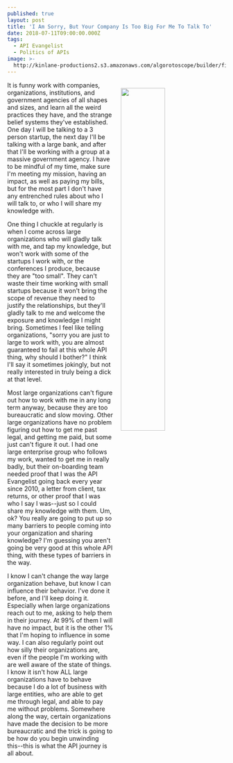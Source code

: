 ```yaml
---
published: true
layout: post
title: 'I Am Sorry, But Your Company Is Too Big For Me To Talk To'
date: 2018-07-11T09:00:00.000Z
tags:
  - API Evangelist
  - Politics of APIs
image: >-
  http://kinlane-productions2.s3.amazonaws.com/algorotoscope/builder/filtered/104_198_800_500_0_max_0_-5_-1.jpg
---
```

<p><img src="{{ page.image }}" width="45%" align="right" style="padding: 15px;" /></p>It is funny work with companies, organizations, institutions, and government agencies of all shapes and sizes, and learn all the weird practices they have, and the strange belief systems they've established. One day I will be talking to a 3 person startup, the next day I'll be talking with a large bank, and after that I'll be working with a group at a massive government agency. I have to be mindful of my time, make sure I'm meeting my mission, having an impact, as well as paying my bills, but for the most part I don't have any entrenched rules about who I will talk to, or who I will share my knowledge with.

One thing I chuckle at regularly is when I come across large organizations who will gladly talk with me, and tap my knowledge, but won't work with some of the startups I work with, or the conferences I produce, because they are "too small". They can't waste their time working with small startups because it won't bring the scope of revenue they need to justify the relationships, but they'll gladly talk to me and welcome the exposure and knowledge I might bring. Sometimes I feel like telling organizations, "sorry you are just to large to work with, you are almost guaranteed to fail at this whole API thing, why should I bother?" I think I'll say it sometimes jokingly, but not really interested in truly being a dick at that level.

Most large organizations can't figure out how to work with me in any long term anyway, because they are too bureaucratic and slow moving. Other large organizations have no problem figuring out how to get me past legal, and getting me paid, but some just can't figure it out. I had one large enterprise group who follows my work, wanted to get me in really badly, but their on-boarding team needed proof that I was the API Evangelist going back every year since 2010, a letter from client, tax returns, or other proof that I was who I say I was--just so I could share my knowledge with them. Um, ok? You really are going to put up so many barriers to people coming into your organization and sharing knowledge? I'm guessing you aren't going be very good at this whole API thing, with these types of barriers in the way.

I know I can't change the way large organization behave, but know I can influence their behavior. I've done it before, and I'll keep doing it. Especially when large organizations reach out to me, asking to help them in their journey. At 99% of them I will have no impact, but it is the other 1% that I'm hoping to influence in some way. I can also regularly point out how silly their organizations are, even if the people I'm working with are well aware of the state of things. I know it isn't how ALL large organizations have to behave because I do a lot of business with large entities, who are able to get me through legal, and able to pay me without problems. Somewhere along the way, certain organizations have made the decision to be more bureaucratic and the trick is going to be how do you begin unwinding this--this is what the API journey is all about.
